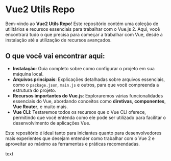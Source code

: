 # Vue2 Utils Repo

Bem-vindo ao **Vue2 Utils Repo**! Este repositório contém uma coleção de utilitários e recursos essenciais para trabalhar com o Vue.js 2. Aqui, você encontrará tudo o que precisa para começar a trabalhar com Vue, desde a instalação até a utilização de recursos avançados.

## O que você vai encontrar aqui:

- **Instalação**: Guia completo sobre como configurar o projeto em sua máquina local.
- **Arquivos principais**: Explicações detalhadas sobre arquivos essenciais, como o `package.json`, `main.js` e outros, para que você compreenda a estrutura do projeto.
- **Recursos importantes do Vue.js**: Exploraremos várias funcionalidades essenciais do Vue, abordando conceitos como **diretivas**, **componentes**, **Vue Router**, e muito mais.
- **Vue CLI**: Testaremos todos os recursos que o Vue CLI oferece, permitindo que você entenda como ele pode ser utilizado para facilitar o desenvolvimento de aplicações Vue.

Este repositório é ideal tanto para iniciantes quanto para desenvolvedores mais experientes que desejam entender como trabalhar com o Vue 2 e aproveitar ao máximo as ferramentas e práticas recomendadas.


text